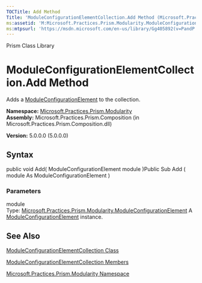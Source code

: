 ```yaml
---
TOCTitle: Add Method
Title: 'ModuleConfigurationElementCollection.Add Method (Microsoft.Practices.Prism.Modularity)'
ms:assetid: 'M:Microsoft.Practices.Prism.Modularity.ModuleConfigurationElementCollection.Add(Microsoft.Practices.Prism.Modularity.ModuleConfigurationElement)'
ms:mtpsurl: 'https://msdn.microsoft.com/en-us/library/Gg405892(v=PandP.50)'
---
```


Prism Class Library

ModuleConfigurationElementCollection.Add Method
===================================================

Adds a [ModuleConfigurationElement](https://msdn.microsoft.com/library/microsoft.practices.prism.modularity.moduleconfigurationelement) to the collection.

**Namespace:** [Microsoft.Practices.Prism.Modularity](https://msdn.microsoft.com/library/microsoft.practices.prism.modularity)
**Assembly:** Microsoft.Practices.Prism.Composition (in Microsoft.Practices.Prism.Composition.dll)

**Version:** 5.0.0.0 (5.0.0.0)

## Syntax


public void Add( ModuleConfigurationElement module )Public Sub Add ( module As ModuleConfigurationElement )

### Parameters

module  
Type: [Microsoft.Practices.Prism.Modularity.ModuleConfigurationElement](https://msdn.microsoft.com/library/microsoft.practices.prism.modularity.moduleconfigurationelement)
A [ModuleConfigurationElement](https://msdn.microsoft.com/library/microsoft.practices.prism.modularity.moduleconfigurationelement) instance.

See Also
--------


[ModuleConfigurationElementCollection Class](https://msdn.microsoft.com/library/microsoft.practices.prism.modularity.moduleconfigurationelementcollection)

[ModuleConfigurationElementCollection Members](https://msdn.microsoft.com/allmembers.t:microsoft.practices.prism.modularity.moduleconfigurationelementcollection)

[Microsoft.Practices.Prism.Modularity Namespace](https://msdn.microsoft.com/library/microsoft.practices.prism.modularity)
